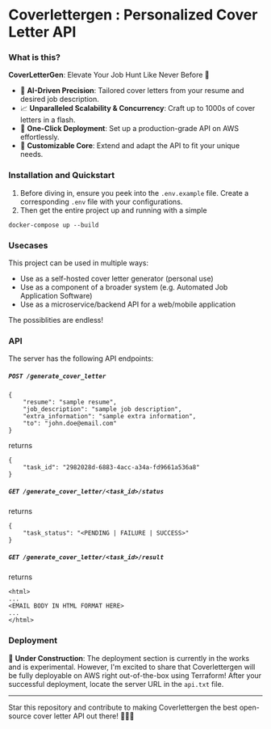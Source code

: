 # Coverlettergen : Personalized Cover Letter API

### What is this?
**CoverLetterGen**: Elevate Your Job Hunt Like Never Before 🚀

- 🤖 **AI-Driven Precision**: Tailored cover letters from your resume and desired job description.
- 📈 **Unparalleled Scalability & Concurrency**: Craft up to 1000s of cover letters in a flash.
- 🚀 **One-Click Deployment**: Set up a production-grade API on AWS effortlessly.
- 🔧 **Customizable Core**: Extend and adapt the API to fit your unique needs.



### Installation and Quickstart
1. Before diving in, ensure you peek into the `.env.example` file. Create a corresponding `.env` file with your configurations.
2. Then get the entire project up and running with a simple

```
docker-compose up --build
```

### Usecases
This project can be used in multiple ways:

- Use as a self-hosted cover letter generator (personal use)
- Use as a component of a broader system (e.g. Automated Job Application Software)
- Use as a microservice/backend API for a web/mobile application

The possiblities are endless!

### API
The server has the following API endpoints:

##### `POST /generate_cover_letter`
```
{
    "resume": "sample resume",
    "job_description": "sample job description",
    "extra_information": "sample extra information",
    "to": "john.doe@email.com"
}
```
returns
```
{
    "task_id": "2982028d-6883-4acc-a34a-fd9661a536a8"
}
```

##### `GET /generate_cover_letter/<task_id>/status`
returns
```
{
    "task_status": "<PENDING | FAILURE | SUCCESS>"
}
```

##### `GET /generate_cover_letter/<task_id>/result`
returns
```
<html>
...
<EMAIL BODY IN HTML FORMAT HERE>
...
</html>
```

### Deployment
🚧 **Under Construction**: The deployment section is currently in the works and is experimental. However, I'm excited to share that Coverlettergen will be fully deployable on AWS right out-of-the-box using Terraform! After your successful deployment, locate the server URL in the `api.txt` file.


___

Star this repository and contribute to making Coverlettergen the best open-source cover letter API out there! 🌟💌🚀